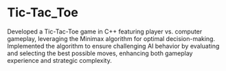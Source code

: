 # Tic-Tac_Toe
Developed a Tic-Tac-Toe game in C++ featuring player vs. computer gameplay, leveraging the Minimax algorithm for optimal decision-making. Implemented the algorithm to ensure challenging AI behavior by evaluating and selecting the best possible moves, enhancing both gameplay experience and strategic complexity.
